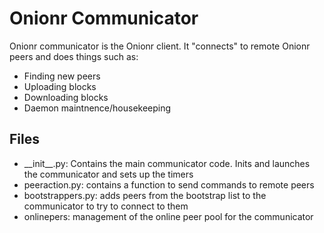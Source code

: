 # Onionr Communicator

Onionr communicator is the Onionr client. It "connects" to remote Onionr peers and does things such as:

* Finding new peers
* Uploading blocks
* Downloading blocks
* Daemon maintnence/housekeeping

## Files

* \_\_init\_\_.py: Contains the main communicator code. Inits and launches the communicator and sets up the timers
* peeraction.py: contains a function to send commands to remote peers
* bootstrappers.py: adds peers from the bootstrap list to the communicator to try to connect to them
* onlinepers: management of the online peer pool for the communicator